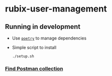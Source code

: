 # rubix-user-management

## Running in development

- Use [`poetry`](https://github.com/python-poetry/poetry) to manage dependencies
- Simple script to install

    ```bash
    ./setup.sh
    ```
  
### [Find Postman collection](https://www.getpostman.com/collections/9e18cddf568f0a57fbaa)